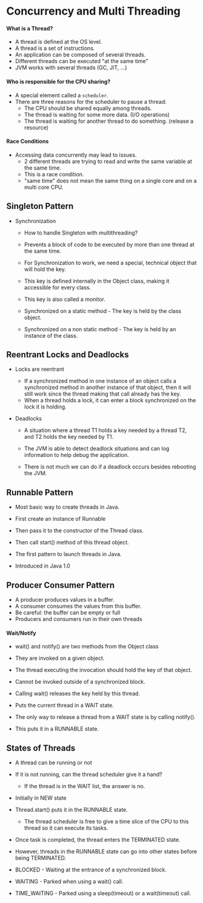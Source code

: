# Concurrency and Multi Threading

#### What is a Thread?

- A thread is defined at the OS level.
- A thread is a set of instructions.
- An application can be composed of several threads.
- Different threads can be executed "at the same time"
- JVM works with several threads (GC, JIT, ...)

#### Who is responsible for the CPU sharing?

- A special element called a `scheduler`.
- There are three reasons for the scheduler to pause a thread:
    - The CPU should be shared equally among threads.
    - The thread is waiting for some more data. (I/O operations)
    - The thread is waiting for another thread to do something. (release a resource)

#### Race Conditions

- Accessing data concurrently may lead to issues.
    - 2 different threads are trying to read and write the same variable at the same time.
    - This is a race condition.
    - "same time" does not mean the same thing on a single core and on a multi core CPU.

## Singleton Pattern

- Synchronization
    - How to handle Singleton with multithreading?
    - Prevents a block of code to be executed by more than one thread at the same time.
    
    - For Synchronization to work, we need a special, technical object that will hold the key.
    - This key is defined internally in the Object class, making it accessible for every class.
    - This key is also called a monitor.

    - Synchronized on a static method - The key is held by the class object.
    - Synchronized on a non static method - The key is held by an instance of the class.
    
## Reentrant Locks and Deadlocks

- Locks are reentrant
    - If a synchronized method in one instance of an object calls a synchronized method in another instance of that object,
     then it will still work since the thread making that call already has the key. 
    - When a thread holds a lock, it can enter a block synchronized on the lock it is holding.

- Deadlocks
    - A situation where a thread T1 holds a key needed by a thread T2, and T2 holds the key needed by T1.
 
    - The JVM is able to detect deadlock situations and can log information to help debug the application.
    - There is not much we can do if a deadlock occurs besides rebooting the JVM.
    
## Runnable Pattern

- Most basic way to create threads in Java.
- First create an instance of Runnable
- Then pass it to the constructor of the Thread class.
- Then call start() method of this thread object.

- The first pattern to launch threads in Java.
- Introduced in Java 1.0

## Producer Consumer Pattern

- A producer produces values in a buffer.
- A consumer consumes the values from this buffer.
- Be careful: the buffer can be empty or full
- Producers and consumers run in their own threads

#### Wait/Notify

- wait() and notify() are two methods from the Object class
- They are invoked on a given object.
- The thread executing the invocation should hold the key of that object.
- Cannot be invoked outside of a synchronized block.

- Calling wait() releases the key held by this thread.
- Puts the current thread in a WAIT state.
- The only way to release a thread from a WAIT state is by calling notify().
- This puts it in a RUNNABLE state.

## States of Threads

- A thread can be running or not
- If it is not running, can the thread scheduler give it a hand?
    - If the thread is in the WAIT list, the answer is no.
    
- Initially in NEW state
- Thread.start() puts it in the RUNNABLE state.
    - The thread scheduler is free to give a time slice of the CPU to this thread so it can execute its tasks.
- Once task is completed, the thread enters the TERMINATED state.

- However, threads in the RUNNABLE state can go into other states before being TERMINATED.
- BLOCKED - Waiting at the entrance of a synchronized block.
- WAITING - Parked when using a wait() call.
- TIME_WAITING - Parked using a sleep(timeout) or a wait(timeout) call.